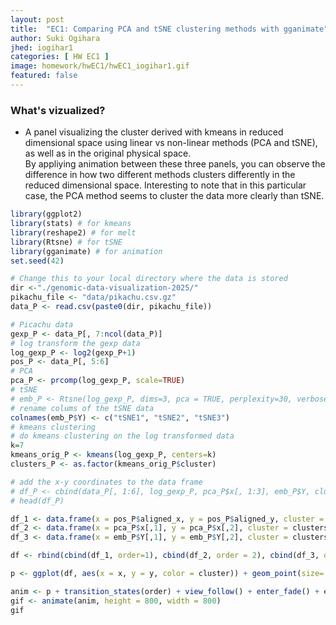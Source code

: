 ```yaml
---
layout: post
title:  "EC1: Comparing PCA and tSNE clustering methods with gganimate" "
author: Suki Ogihara
jhed: iogihar1
categories: [ HW EC1 ]
image: homework/hwEC1/hwEC1_iogihar1.gif
featured: false
---
```


<!-- Create a multi-panel data visualization that includes at minimum the following components:
A panel visualizing your one cluster of interest in reduced dimensional space (PCA, tSNE, etc)
A panel visualizing your one cluster of interest in physical space
A panel visualizing differentially expressed genes for your cluster of interest
A panel visualizing one of these genes in reduced dimensional space (PCA, tSNE, etc)
A panel visualizing one of these genes in space

Describe your figure briefly so we know what you are depicting (you no longer need to use precise data visualization terms as you have been doing). Write a description to convince me that your cluster interpretation is correct. Your description may reference papers and content that allowed you to interpret your cell cluster as a particular cell-type. You must provide attribution to external resources referenced. Links are fine; formatted references are not required. You must include the entire code you used to generate the figure so that it can be reproduced.  -->

### What's vizualized?
* A panel visualizing the cluster derived with kmeans in reduced dimensional space using linear vs non-linear methods (PCA and tSNE), as well as in the original physical space.  
By appliying animation between these three panels, you can observe the difference in how two different methods clusters differently in the reduced dimensional space. Interesting to note that in this particular case, the PCA method seems to cluster the data more clearly than tSNE.


```r 
library(ggplot2)
library(stats) # for kmeans
library(reshape2) # for melt
library(Rtsne) # for tSNE
library(gganimate) # for animation
set.seed(42)

# Change this to your local directory where the data is stored
dir <-"./genomic-data-visualization-2025/"
pikachu_file <- "data/pikachu.csv.gz"
data_P <- read.csv(paste0(dir, pikachu_file))

# Picachu data
gexp_P <- data_P[, 7:ncol(data_P)]
# log transform the gexp data
log_gexp_P <- log2(gexp_P+1)
pos_P <- data_P[, 5:6]
# PCA
pca_P <- prcomp(log_gexp_P, scale=TRUE)
# tSNE
# emb_P <- Rtsne(log_gexp_P, dims=3, pca = TRUE, perplexity=30, verbose=FALSE)
# rename colums of the tSNE data
colnames(emb_P$Y) <- c("tSNE1", "tSNE2", "tSNE3")
# kmeans clustering
# do kmeans clustering on the log transformed data
k=7
kmeans_orig_P <- kmeans(log_gexp_P, centers=k)
clusters_P <- as.factor(kmeans_orig_P$cluster)

# add the x-y coordinates to the data frame
# df_P <- cbind(data_P[, 1:6], log_gexp_P, pca_P$x[, 1:3], emb_P$Y, clusters_P)
# head(df_P)

df_1 <- data.frame(x = pos_P$aligned_x, y = pos_P$aligned_y, cluster = clusters_P)
df_2 <- data.frame(x = pca_P$x[,1], y = pca_P$x[,2], cluster = clusters_P)
df_3 <- data.frame(x = emb_P$Y[,1], y = emb_P$Y[,2], cluster = clusters_P)

df <- rbind(cbind(df_1, order=1), cbind(df_2, order = 2), cbind(df_3, order = 3))

p <- ggplot(df, aes(x = x, y = y, color = cluster)) + geom_point(size=.75) # + facet_wrap(~order) + theme_minimal()

anim <- p + transition_states(order) + view_follow() + enter_fade() + exit_fade() + labs(title = 'PCA vs tSNE') + theme_minimal()
gif <- animate(anim, height = 800, width = 800)
gif
```